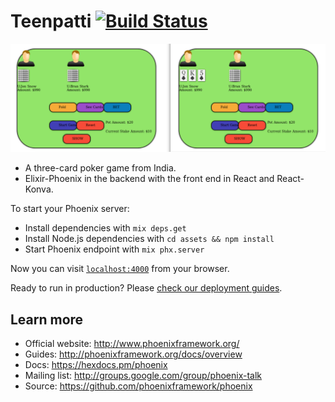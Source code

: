 # Teenpatti [![Build Status](https://travis-ci.com/tripathi-gaurav/teen-patti.svg?branch=master)](https://travis-ci.com/tripathi-gaurav/teen-patti)

![In-game image](./assets/images/game/Screenshot.png)

- A three-card poker game from India.
- Elixir-Phoenix in the backend with the front end in React and React-Konva.

To start your Phoenix server:

- Install dependencies with `mix deps.get`
- Install Node.js dependencies with `cd assets && npm install`
- Start Phoenix endpoint with `mix phx.server`

Now you can visit [`localhost:4000`](http://localhost:4000) from your browser.

Ready to run in production? Please [check our deployment guides](http://www.phoenixframework.org/docs/deployment).

## Learn more

- Official website: http://www.phoenixframework.org/
- Guides: http://phoenixframework.org/docs/overview
- Docs: https://hexdocs.pm/phoenix
- Mailing list: http://groups.google.com/group/phoenix-talk
- Source: https://github.com/phoenixframework/phoenix
